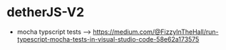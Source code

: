 # detherJS-V2

- mocha typscript tests --> https://medium.com/@FizzyInTheHall/run-typescript-mocha-tests-in-visual-studio-code-58e62a173575
